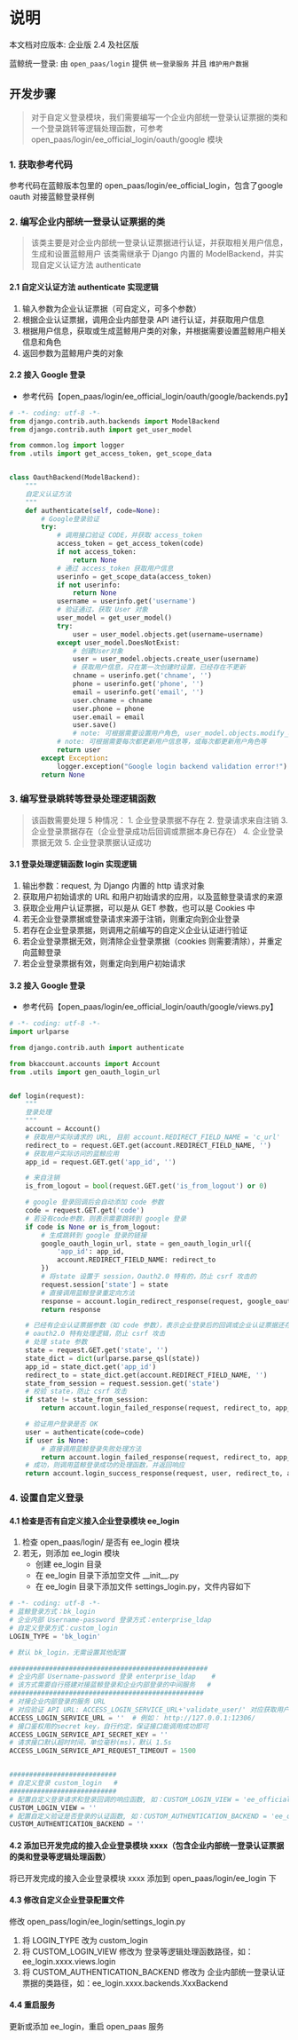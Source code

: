 # 说明

本文档对应版本: 企业版 2.4 及社区版

蓝鲸统一登录: 由 `open_paas/login` 提供 `统一登录服务` 并且 `维护用户数据`


## 开发步骤

> 对于自定义登录模块，我们需要编写一个企业内部统一登录认证票据的类和一个登录跳转等逻辑处理函数，可参考 open_paas/login/ee_official_login/oauth/google 模块

### 1. 获取参考代码

参考代码在蓝鲸版本包里的 open_paas/login/ee_official_login，包含了google oauth 对接蓝鲸登录样例

### 2. 编写企业内部统一登录认证票据的类

> 该类主要是对企业内部统一登录认证票据进行认证，并获取相关用户信息，生成和设置蓝鲸用户
> 该类需继承于 Django 内置的 ModelBackend，并实现自定义认证方法 authenticate

#### 2.1 自定义认证方法 authenticate 实现逻辑

1. 输入参数为企业认证票据（可自定义，可多个参数）
2. 根据企业认证票据，调用企业内部登录 API 进行认证，并获取用户信息
3. 根据用户信息，获取或生成蓝鲸用户类的对象，并根据需要设置蓝鲸用户相关信息和角色
4. 返回参数为蓝鲸用户类的对象

#### 2.2 接入 Google 登录

- 参考代码【open_paas/login/ee_official_login/oauth/google/backends.py】

```python
# -*- coding: utf-8 -*-
from django.contrib.auth.backends import ModelBackend
from django.contrib.auth import get_user_model

from common.log import logger
from .utils import get_access_token, get_scope_data


class OauthBackend(ModelBackend):
    """
    自定义认证方法
    """
    def authenticate(self, code=None):
        # Google登录验证
        try:
            # 调用接口验证 CODE，并获取 access_token
            access_token = get_access_token(code)
            if not access_token:
                return None
            # 通过 access_token 获取用户信息
            userinfo = get_scope_data(access_token)
            if not userinfo:
                return None
            username = userinfo.get('username')
            # 验证通过，获取 User 对象
            user_model = get_user_model()
            try:
                user = user_model.objects.get(username=username)
            except user_model.DoesNotExist:
                # 创建User对象
                user = user_model.objects.create_user(username)
                # 获取用户信息，只在第一次创建时设置，已经存在不更新
                chname = userinfo.get('chname', '')
                phone = userinfo.get('phone', '')
                email = userinfo.get('email', '')
                user.chname = chname
                user.phone = phone
                user.email = email
                user.save()
                # note: 可根据需要设置用户角色, user_model.objects.modify_user_role(...)
            # note: 可根据需要每次都更新用户信息等，或每次都更新用户角色等
            return user
        except Exception:
            logger.exception("Google login backend validation error!")
        return None
```

### 3. 编写登录跳转等登录处理逻辑函数

> 该函数需要处理 5 种情况：
>     1. 企业登录票据不存在
>     2. 登录请求来自注销
>     3. 企业登录票据存在（企业登录成功后回调或票据本身已存在）
>     4. 企业登录票据无效
>     5. 企业登录票据认证成功

#### 3.1 登录处理逻辑函数 login 实现逻辑

1. 输出参数：request, 为 Django 内置的 http 请求对象
2. 获取用户初始请求的 URL 和用户初始请求的应用，以及蓝鲸登录请求的来源
3. 获取企业用户认证票据，可以是从 GET 参数，也可以是 Cookies 中
4. 若无企业登录票据或登录请求来源于注销，则重定向到企业登录
5. 若存在企业登录票据，则调用之前编写的自定义企业认证进行验证
6. 若企业登录票据无效，则清除企业登录票据（cookies 则需要清除），并重定向蓝鲸登录
7. 若企业登录票据有效，则重定向到用户初始请求

#### 3.2 接入 Google 登录

- 参考代码【open_paas/login/ee_official_login/oauth/google/views.py】

```python
# -*- coding: utf-8 -*-
import urlparse

from django.contrib.auth import authenticate

from bkaccount.accounts import Account
from .utils import gen_oauth_login_url


def login(request):
    """
    登录处理
    """
    account = Account()
    # 获取用户实际请求的 URL, 目前 account.REDIRECT_FIELD_NAME = 'c_url'
    redirect_to = request.GET.get(account.REDIRECT_FIELD_NAME, '')
    # 获取用户实际访问的蓝鲸应用
    app_id = request.GET.get('app_id', '')

    # 来自注销
    is_from_logout = bool(request.GET.get('is_from_logout') or 0)

    # google 登录回调后会自动添加 code 参数
    code = request.GET.get('code')
    # 若没有code参数，则表示需要跳转到 google 登录
    if code is None or is_from_logout:
        # 生成跳转到 google 登录的链接
        google_oauth_login_url, state = gen_oauth_login_url({
            'app_id': app_id,
            account.REDIRECT_FIELD_NAME: redirect_to
        })
        # 将state 设置于 session，Oauth2.0 特有的，防止 csrf 攻击的
        request.session['state'] = state
        # 直接调用蓝鲸登录重定向方法
        response = account.login_redirect_response(request, google_oauth_login_url, is_from_logout)
        return response

    # 已经有企业认证票据参数（如 code 参数），表示企业登录后的回调或企业认证票据还存在
    # oauth2.0 特有处理逻辑，防止 csrf 攻击
    # 处理 state 参数
    state = request.GET.get('state', '')
    state_dict = dict(urlparse.parse_qsl(state))
    app_id = state_dict.get('app_id')
    redirect_to = state_dict.get(account.REDIRECT_FIELD_NAME, '')
    state_from_session = request.session.get('state')
    # 校验 state，防止 csrf 攻击
    if state != state_from_session:
        return account.login_failed_response(request, redirect_to, app_id)

    # 验证用户登录是否 OK
    user = authenticate(code=code)
    if user is None:
        # 直接调用蓝鲸登录失败处理方法
        return account.login_failed_response(request, redirect_to, app_id)
    # 成功，则调用蓝鲸登录成功的处理函数，并返回响应
    return account.login_success_response(request, user, redirect_to, app_id)
```

### 4. 设置自定义登录

#### 4.1 检查是否有自定义接入企业登录模块 ee_login

1. 检查 open_paas/login/ 是否有 ee_login 模块
2. 若无，则添加 ee_login 模块
    - 创建 ee_login 目录
    - 在 ee_login 目录下添加空文件 \_\_init\_\_.py
    - 在 ee_login 目录下添加文件 settings_login.py，文件内容如下

```python
# -*- coding: utf-8 -*-
# 蓝鲸登录方式：bk_login
# 企业内部 Username-password 登录方式：enterprise_ldap
# 自定义登录方式：custom_login
LOGIN_TYPE = 'bk_login'

# 默认 bk_login，无需设置其他配置

##################################################
# 企业内部 Username-password 登录 enterprise_ldap    #
# 该方式需要自行搭建对接蓝鲸登录和企业内部登录的中间服务   #
#################################################
# 对接企业内部登录的服务 URL
# 对应验证 API URL: ACCESS_LOGIN_SERVICE_URL+'validate_user/' 对应获取用户信息 API URL: ACCESS_LOGIN_SERVICE_URL+'get_user_info/'
ACCESS_LOGIN_SERVICE_URL = ''  # 例如： http://127.0.0.1:12306/
# 接口鉴权用的secret key，自行约定，保证接口能调用成功即可
ACCESS_LOGIN_SERVICE_API_SECRET_KEY = ''
# 请求接口默认超时时间，单位毫秒(ms)，默认 1.5s
ACCESS_LOGIN_SERVICE_API_REQUEST_TIMEOUT = 1500


###########################
# 自定义登录 custom_login   #
###########################
# 配置自定义登录请求和登录回调的响应函数, 如：CUSTOM_LOGIN_VIEW = 'ee_official_login.oauth.google.views.login'
CUSTOM_LOGIN_VIEW = ''
# 配置自定义验证是否登录的认证函数, 如：CUSTOM_AUTHENTICATION_BACKEND = 'ee_official_login.oauth.google.backends.OauthBackend'
CUSTOM_AUTHENTICATION_BACKEND = ''
```

#### 4.2 添加已开发完成的接入企业登录模块 xxxx（包含企业内部统一登录认证票据的类和登录等逻辑处理函数）
将已开发完成的接入企业登录模块 xxxx 添加到 open_paas/login/ee_login 下

#### 4.3 修改自定义企业登录配置文件
修改 open_pass/login/ee_login/settings_login.py
1. 将 LOGIN_TYPE 改为 custom_login
2. 将 CUSTOM_LOGIN_VIEW 修改为 登录等逻辑处理函数路径，如：ee_login.xxxx.views.login
3. 将 CUSTOM_AUTHENTICATION_BACKEND 修改为 企业内部统一登录认证票据的类路径，如：ee_login.xxxx.backends.XxxBackend

#### 4.4 重启服务
更新或添加 ee_login，重启 open_paas 服务

